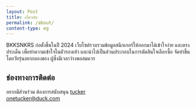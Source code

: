 ```yaml
---
layout: Post
title: เกี่ยวกับ
permalink: /about/
content-type: eg
---
```


BKKSNKRS ก่อตั้งขึ้นในปี 2024 เว็บไซต์รวบรวมข้อมูลสนีกเกอร์ให้ออกมาได้เข้าใจง่าย และตรงประเด็น เพื่อทำความเข้าใจในตัวรองเท้า และนำไปเป็นส่วนประกอบในการตัดสินใจเลือกซื้อ จัดทำขึ้นโดยวัยรุ่นอยากลองของ ผู้ซึ่งมีเวลาว่างพอสมควร


## ช่องทางการติดต่อ

อยากมีส่วนร่วม ต้องการสนับสนุน
<i class="fa-brands fa-discord"></i> [tucker](http://discordapp.com/users/311134669951205376)  
<i class="fa-solid fa-envelope"></i> <onetucker@duck.com>